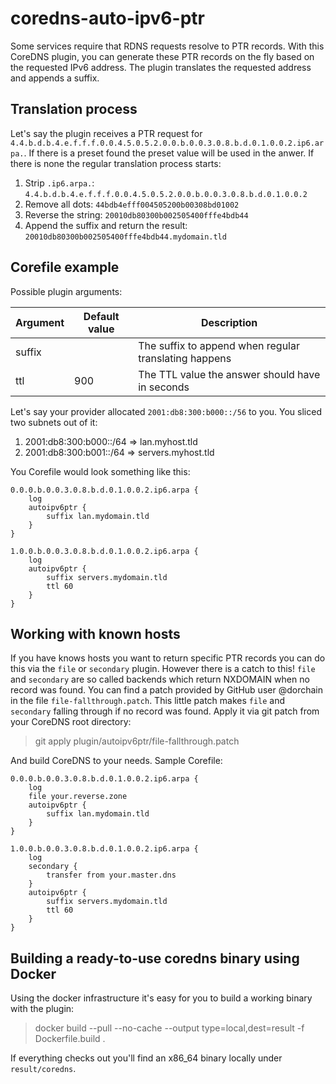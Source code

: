 # coredns-auto-ipv6-ptr

Some services require that RDNS requests resolve to PTR records. With this CoreDNS plugin, you can generate these PTR records on the fly based on the requested IPv6 address. The plugin translates the requested address and appends a suffix.

## Translation process

Let's say the plugin receives a PTR request for `4.4.b.d.b.4.e.f.f.f.0.0.4.5.0.5.2.0.0.b.0.0.3.0.8.b.d.0.1.0.0.2.ip6.arpa.`. If there is a preset found the preset value will be used in the anwer. If there is none the regular translation process starts:

1) Strip `.ip6.arpa.`: `4.4.b.d.b.4.e.f.f.f.0.0.4.5.0.5.2.0.0.b.0.0.3.0.8.b.d.0.1.0.0.2`
2) Remove all dots: `44bdb4efff004505200b00308bd01002`
3) Reverse the string: `20010db80300b002505400fffe4bdb44`
4) Append the suffix and return the result: `20010db80300b002505400fffe4bdb44.mydomain.tld`

## Corefile example

Possible plugin arguments:

| Argument | Default value | Description |
|-|-|-|
| suffix | | The suffix to append when regular translating happens |
| ttl | 900 | The TTL value the answer should have in seconds |

Let's say your provider allocated `2001:db8:300:b000::/56` to you. You sliced two subnets out of it:

1) 2001:db8:300:b000::/64 => lan.myhost.tld
2) 2001:db8:300:b001::/64 => servers.myhost.tld

You Corefile would look something like this:

```
0.0.0.b.0.0.3.0.8.b.d.0.1.0.0.2.ip6.arpa {
    log
    autoipv6ptr {
        suffix lan.mydomain.tld
    }
}

1.0.0.b.0.0.3.0.8.b.d.0.1.0.0.2.ip6.arpa {
    log
    autoipv6ptr {
        suffix servers.mydomain.tld
        ttl 60
    }
}
```

## Working with known hosts

If you have knows hosts you want to return specific PTR records you can do this via the `file` or `secondary` plugin. However there is a catch to this! `file` and `secondary` are so called backends which return NXDOMAIN when no record was found. You can find a patch provided by GitHub user @dorchain in the file `file-fallthrough.patch`. This little patch makes `file` and `secondary` falling through if no record was found. Apply it via git patch from your CoreDNS root directory:

> git apply plugin/autoipv6ptr/file-fallthrough.patch

And build CoreDNS to your needs. Sample Corefile:

```
0.0.0.b.0.0.3.0.8.b.d.0.1.0.0.2.ip6.arpa {
    log
    file your.reverse.zone
    autoipv6ptr {
        suffix lan.mydomain.tld
    }
}

1.0.0.b.0.0.3.0.8.b.d.0.1.0.0.2.ip6.arpa {
    log
    secondary {
        transfer from your.master.dns
    }
    autoipv6ptr {
        suffix servers.mydomain.tld
        ttl 60
    }
}
```

## Building a ready-to-use coredns binary using Docker

Using the docker infrastructure it's easy for you to build a working binary with the plugin:

> docker build --pull --no-cache --output type=local,dest=result -f Dockerfile.build .

If everything checks out you'll find an x86_64 binary locally under `result/coredns`.
